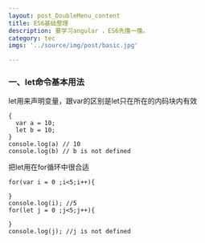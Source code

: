 ```yaml
---
layout: post_DoubleMenu_content
title: ES6基础整理
description: 要学习angular ，ES6先撸一撸。
category: tec
imgs: '../source/img/post/basic.jpg'

---
```

### 一、let命令基本用法

let用来声明变量，跟var的区别是let只在所在的内码块内有效
```
{
  var a = 10;
  let b = 10;
}
console.log(a) // 10
console.log(b) // b is not defined
```
把let用在for循环中很合适
```
for(var i = 0 ;i<5;i++){

}
console.log(i); //5
for(let j = 0 ;j<5;j++){
	
}
console.log(j); //j is not defined
```






